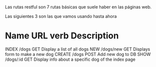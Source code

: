 Las rutas restful son 7 rutas básicas que suele haber en las páginas web.

Las siguientes 3 son las que vamos usando hasta ahora

Name            URL             verb                Description
=============================================================================
INDEX           /dogs            GET         Display a list of all dogs
NEW             /dogs/new        GET         Displays form to make a new dog
CREATE          /dogs            POST        Add new dog to DB
SHOW            /dogs/:id        GET         Display info about a specific dog of the index page 